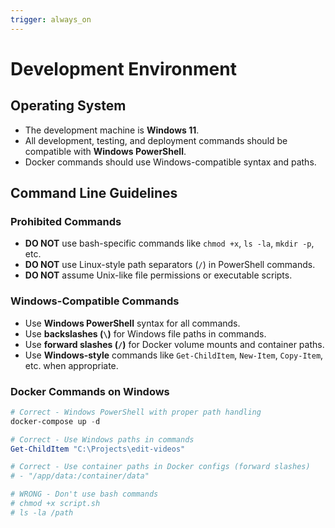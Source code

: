 ```yaml
---
trigger: always_on
---
```


# Development Environment

## Operating System
- The development machine is **Windows 11**.
- All development, testing, and deployment commands should be compatible with **Windows PowerShell**.
- Docker commands should use Windows-compatible syntax and paths.

## Command Line Guidelines

### Prohibited Commands
- **DO NOT** use bash-specific commands like `chmod +x`, `ls -la`, `mkdir -p`, etc.
- **DO NOT** use Linux-style path separators (`/`) in PowerShell commands.
- **DO NOT** assume Unix-like file permissions or executable scripts.

### Windows-Compatible Commands
- Use **Windows PowerShell** syntax for all commands.
- Use **backslashes (`\`)** for Windows file paths in commands.
- Use **forward slashes (`/`)** for Docker volume mounts and container paths.
- Use **Windows-style** commands like `Get-ChildItem`, `New-Item`, `Copy-Item`, etc. when appropriate.

### Docker Commands on Windows
```powershell
# Correct - Windows PowerShell with proper path handling
docker-compose up -d

# Correct - Use Windows paths in commands  
Get-ChildItem "C:\Projects\edit-videos"

# Correct - Use container paths in Docker configs (forward slashes)
# - "/app/data:/container/data"

# WRONG - Don't use bash commands
# chmod +x script.sh
# ls -la /path